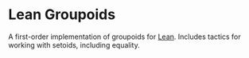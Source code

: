 # Lean Groupoids

A first-order implementation of groupoids for [Lean](https://leanprover.github.io/).
Includes tactics for working with setoids, including equality.
